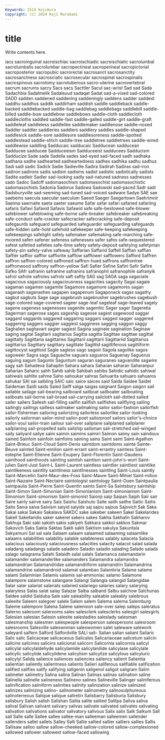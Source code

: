 ```yaml
---
Keywords: 1514 kojimura
Copyright: (C) 2024 Koji Murakami
---
```


# title

Write contents here.



iacs sacroinguinal sacroischiac
sacroischiadic sacroischiatic sacrolumbal sacrolumbalis sacrolumbar sacropectineal sacroperineal sacropictorial sacroposterior sacropubic
sacrorectal sacrosanct sacrosanctity sacrosanctness sacrosciatic sacrosecular sacrospinal sacrospinalis sacrospinous sacrotomy
sacrotuberous sacro-uterine sacrovertebral sacrum sacrums sacry Sacs sacs Sacttler Sacul
sac-wrist Sad sad Sada Sadachbia Sadalmelik Sadalsuud sadaqat Sadat sad-a-vised
sad-colored SADD sadden saddened saddening saddeningly saddens sadder saddest saddhu
saddhus saddik saddirham saddish saddle saddleback saddle-backed saddlebacked saddle-bag saddlebag
saddlebags saddlebill saddle-billed saddle-bow saddlebow saddlebows saddle-cloth saddlecloth saddlecloths saddled
saddle-fast saddle-galled saddle-girt saddle-graft saddleleaf saddleless saddlelike saddlemaker saddlenose saddle-nosed
Saddler saddler saddleries saddlers saddlery saddles saddle-shaped saddlesick saddle-sore saddlesore
saddlesoreness saddle-spotted saddlestead saddle-stitch saddle-tree saddletree saddletrees saddle-wired saddlewise saddling
Sadducaic sadducaic Sadducean sadducean Sadducee sadducee Sadduceeism Sadduceeist sadducees Sadducism
Sadducize Sade sade Sadella sades sad-eyed sad-faced sadh sadhaka sadhana
sadhe sadhearted sadheartedness sadhes sadhika sadhu sadhus Sadi sadi sadic
Sadick Sadie Sadieville Sadira Sadirah Sadiras sad-iron sadiron sadirons sadis
sadism sadisms sadist sadistic sadistically sadists Sadite sadleir Sadler sad-looking
sadly sad-natured sadness sadnesses sado Sadoc Sadoff sadomasochism sadomasochist sadomasochistic
sadomasochists Sadonia Sadorus Sadowa Sadowski sad-paced Sadr sadr Sadsburyville sad-seeming
sad-tuned sad-voiced sadware Sadye SAE sae saebeins saecula saecular saeculum
Saeed Saeger Saegertown Saehrimnir Saeima saernaite saeta saeter saeume Safar
safar safari safaried safariing safaris Safavi Safavid Safavis Safawid safe
safe-bestowed safe-blower safeblower safeblowing safe-borne safe-breaker safebreaker safebreaking safe-conduct safe-cracker
safecracker safecracking safe-deposit safegaurds safeguard safeguarded safeguarder safeguarding safeguards safe-hidden
safe-hold safehold safekeeper safe-keeping safekeeping safekeepings safelight safely safemaker safemaking
safe-marching safe-moored safen safener safeness safenesses safer safes safe-sequestered safest
safetied safeties safe-time safety safety-deposit safetying safetyman safety-pin safety-valve safeway
Saffarian Saffarid Saffell Saffian saffian Saffier saffior safflor safflorite safflow
safflower safflowers Safford Saffren saffron saffron-colored saffroned saffron-hued saffrons saffrontree
saffronwood saffrony saffron-yellow Safi Safier Safine Safini Safir Safire Safko
SAfr safranin safranine safranins safranophil safranophile safranyik safrol safrole safroles
safrols saft saftly SAG sag SAGA saga sagaciate sagacious sagaciously
sagaciousness sagacities sagacity Sagai sagaie sagaman sagamen sagamite Sagamore sagamore
sagamores sagan saganash saganashes sagapen sagapenum Sagaponack sagas sagathy sagbut
sagbuts Sage sage sagebrush sagebrusher sagebrushes sagebush sage-colored sage-covered sageer
sage-leaf sageleaf sage-leaved sagely sagene sageness sagenesses sagenite sagenitic Sager
sager Sageretia Sagerman sagerose sages sageship sagesse sagest sagewood saggar
saggard saggards saggared saggaring saggars sagged sagger saggered saggering saggers
saggier saggiest sagginess sagging saggon saggy Saghalien saghavart sagier sagiest
Sagina saginate sagination Saginaw saging sagital Sagitarii sagitarius Sagitta sagitta
Sagittae sagittae sagittal sagittally Sagittaria sagittaries Sagittarii sagittarii Sagittariid Sagittarius
sagittarius Sagittary sagittary sagittate Sagittid sagittiferous sagittiform sagittocyst sagittoid Sagle
sagless sago sagoin Sagola sagolike sagos sagoweer Sagra sags Saguache
saguaro saguaros Saguenay Saguerus saguing sagum Sagunto Saguntum saguran saguranes
sagvandite sagwire sagy sah Sahadeva Sahaptin Sahara sahara Saharan saharan
Saharanpur Saharian Saharic sahh Sahib sahib Sahibah sahibs Sahidic sahidic
sahiwal sahiwals sahlite sahme Saho sahoukar sahras Sahuarita sahuaro sahuaros
sahukar SAI sai saibling SAIC saic saice saices said Saida
Saidee Saidel Saideman Saidi saids Saied Saiff saiga saigas saignant
Saigon saigon sail sailable sailage sail-bearing sailboard sailboat sailboater sailboating
sailboats sail-borne sail-broad sail-carrying sailcloth sail-dotted sailed sailer sailers Sailesh
sail-filling sailfin sailfish sailfishes sailflying sailing sailingly sailings sailless sailmaker
sailmaking sailor sailor-fashion sailorfish sailor-fisherman sailoring sailorizing sailorless sailorlike sailor-looking
sailorly sailorman sailor-mind sailor-poet sailorproof sailors sailor's-choice sailor-soul sailor-train sailour
sail-over sailplane sailplaned sailplaner sailplaning sail-propelled sails sailship sailsman sail-stretched
sail-winged saily sailyard sailye saim saimin saimins saimiri Saimon saimy
sain saindoux sained Sainfoin sainfoin sainfoins saining sains Saint saint
Saint-Agathon Saint-Brieuc Saint-Cloud Saint-Denis saintdom saintdoms sainte Sainte-Beuve sainted Saint-emilion
saint-errant saint-errantry saintess Saint-estephe Saint-Etienne Saint-Exupery Saint-Florentin Saint-Gaudens sainthood sainthoods
sainting saintish saintism saint-john's-wort Saint-julien Saint-Just Saint-L Saint-Laurent saintless saintlier
saintliest saintlike saintlikeness saintlily saintliness saintlinesses saintling Saint-Louis saintly Saint-Marcellin
Saint-Maur-des-Foss Saint-Maure Saint-Mihiel Saint-milion Saint-Nazaire Saint-Nectaire saintologist saintology Saint-Ouen Saintpaulia
saintpaulia Saint-Pierre Saint-Quentin saints Saint-Sa Saintsbury saintship Saint-Simon Saint-Simonian Saint-Simonianism
Saint-simonianism Saint-Simonism Saint-simonism Saint-simonist Saionji saip Saipan Saiph Sair sair
Saire sairly sairve sairy Sais Saishu Saishuto Saite saith saithe
Saitic Saitis Saito Saiva saiva Saivism saiyid saiyids saj sajou
sajous Sajovich Sak Saka Sakai sakai Sakais Sakalava SAKDC sake
sakeber sakeen Sakel Sakelarides Sakell Sakellaridis saker sakeret sakers sakes
Sakha Sakhalin Sakharov Sakhuja Saki saki sakieh sakis sakiyeh Sakkara
sakkoi sakkos Sakmar Sakovich Saks Sakta Saktas Sakti sakti Saktism
sakulya Sakuntala Sakyamuni Sal sal sala Salaam salaam salaamed salaaming
salaamlike salaams salabilities salability salable salableness salably salaceta Salacia salacious
salaciously salaciousness salacities salacity salacot salad salada saladang saladangs salade
saladero Saladin saladin salading Salado salads salago salagrama Salahi Salaidh
salal salals Salamanca salamandarin salamander salamanderlike salamanders Salamandra salamandra salamandrian
Salamandridae salamandriform salamandrin Salamandrina salamandrine salamandroid salamat salambao Salambria Salame
salame salami Salaminian Salamis salamis sal-ammoniac salamo Salamone salampore salamstone
salangane Salangi Salangia salangid Salangidae Salar salar salariat salariats salaried
salariego salaries salary salarying salaryless Salas salat salay Salazar Salba
salband Salbu salchow Salchunas Saldee saldid Salduba Sale sale saleability
saleable saleably salebrous saleeite Saleem salegoer salele Salem salem Salema
salema Salemburg Saleme salempore Salena Salene salenixon sale-over salep saleps
saleratus Salerno saleroom salerooms sales salesclerk salesclerks salesgirl salesgirls Salesian
salesian Salesin salesite salesladies saleslady salesman salesmanship salesmen salespeople salesperson
salespersons salesroom salesrooms Salesville saleswoman saleswomen salet saleware salework saleyard
salfern Salford Salfordville SALI sali- Salian salian saliant Saliaric Salic
salic Salicaceae salicaceous Salicales Salicariaceae salicetum salicin salicine salicines salicins
salicional salicorn Salicornia salicornia salicyl salicylal salicylaldehyde salicylamide salicylanilide salicylase
salicylate salicylic salicylide salicylidene salicylism salicylize salicylous salicyluric salicylyl Salida
salience saliences saliencies saliency salient Salientia salientian saliently salientness salients
Salieri saliferous salifiable salification salified salifies salify salifying saligenin saligenol
saligot saligram Salim salimeter salimetry Salina salina Salinan Salinas salinas
salination saline Salinella salinelle salineness Salineno salines Salineville Salinger saliniferous
salinification saliniform salinities salinity salinization salinize salinized salinizes salinizing salino-
salinometer salinometry salinosulphureous salinoterreous Salique salique saliretin Salisbarry Salisburia Salisbury
salisbury Salish salish Salishan Salita salite salited Salitpa Saliva saliva
salival Salivan salivant salivary salivas salivate salivated salivates salivating salivation
salivations salivator salivatory salivous Salix salix Salk Salkum Sall sall
Salle salle Sallee sallee sallee-man salleeman salleemen sallender sallenders sallet
sallets Salley Salli Sallie sallied sallier salliers sallies Sallis Sallisaw
salloo sallow sallow-cheeked sallow-colored sallow-complexioned sallowed sallower sallowest sallow-faced sallowing
